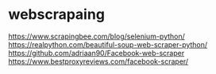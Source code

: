 # webscrapaing

https://www.scrapingbee.com/blog/selenium-python/
https://realpython.com/beautiful-soup-web-scraper-python/
https://github.com/adriaan90/Facebook-web-scraper
https://www.bestproxyreviews.com/facebook-scraper/
